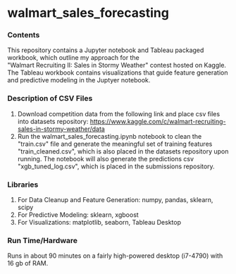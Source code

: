 ﻿# walmart_sales_forecasting
### Contents
This repository contains a Jupyter notebook and Tableau packaged workbook, which outline my approach for the   
"Walmart Recruiting II: Sales in Stormy Weather" contest hosted on Kaggle. The Tableau workbook contains visualizations that guide feature generation and predictive modeling in the Juptyer notebook.

### Description of CSV Files
1. Download competition data from the following link and place csv files into datasets repository: https://www.kaggle.com/c/walmart-recruiting-sales-in-stormy-weather/data
2. Run the walmart_sales_forecasting.ipynb notebook to clean the "train.csv" file and generate the meaningful set of training features "train_cleaned.csv", which is also placed in the datasets repository upon running. The notebook will also generate the predictions csv "xgb_tuned_log.csv", which is placed in the submissions repository.

### Libraries
1. For Data Cleanup and Feature Generation: numpy, pandas, sklearn, scipy
2. For Predictive Modeling: sklearn, xgboost
3. For Visualizations: matplotlib, seaborn, Tableau Desktop

### Run Time/Hardware
Runs in about 90 minutes on a fairly high-powered desktop (i7-4790) with 16 gb of RAM. 

